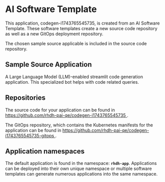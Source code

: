 # AI Software Template

This application, codegen-i1743765545735, is created from an AI Software Template. These software templates create a new source code repository as well as a new GitOps deployment repository.

The chosen sample source applicable is included in the source code repository.

## Sample Source Application

A Large Language Model (LLM)-enabled streamlit code generation application. This specialized bot helps with code related queries.

## Repositories

The source code for your application can be found in [https://github.com/rhdh-pai-qe/codegen-i1743765545735 ](https://github.com/rhdh-pai-qe/codegen-i1743765545735 ).
 
The GitOps repository, which contains the Kubernetes manifests for the application can be found in 
[https://github.com/rhdh-pai-qe/codegen-i1743765545735-gitops ](https://github.com/rhdh-pai-qe/codegen-i1743765545735-gitops ). 

## Application namespaces 

The default application is found in the namespace: **`rhdh-app`**. Applications can be deployed into their own unique namespace or multiple software templates can generate numerous applications into the same namespace.